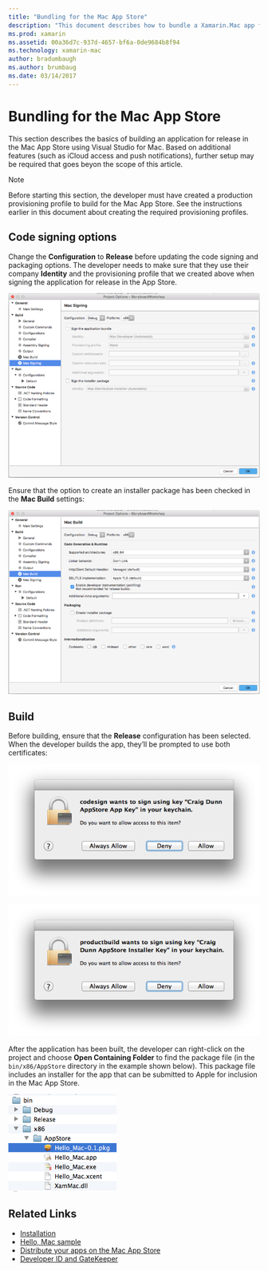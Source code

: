 ```yaml
---
title: "Bundling for the Mac App Store"
description: "This document describes how to bundle a Xamarin.Mac app for publication to the Mac App Store. It discusses code signing options and building."
ms.prod: xamarin
ms.assetid: 00a36d7c-937d-4657-bf6a-0de9684b8f94
ms.technology: xamarin-mac
author: bradumbaugh
ms.author: brumbaug
ms.date: 03/14/2017
---
```


# Bundling for the Mac App Store

This section describes the basics of building an application for release in the Mac App Store using Visual Studio for Mac. Based on additional features (such as iCloud access and push notifications), further setup may be required that goes beyon the scope of this article.

> [!NOTE]
> Before starting this section, the developer must have created a production provisioning profile to build for the Mac App Store. See the instructions earlier in this document about creating the required provisioning profiles.

## Code signing options

Change the **Configuration** to **Release** before updating the code signing and packaging options. The developer needs to make sure that they use their company **Identity** and the provisioning profile that we created above when signing the application for release in the App Store.

 [![Editing the code signing options](bundling-images/config02.png "Editing the code signing options")](bundling-images/config02-large.png#lightbox)

Ensure that the option to create an installer package has been checked in the **Mac Build** settings:

[![Editing the build options](bundling-images/config03.png "Editing the build options")](bundling-images/config03-large.png#lightbox)

## Build

Before building, ensure that the **Release** configuration has been selected. When the developer builds the app, they’ll be prompted to use both certificates:

 ![Allowing the app to use the certificate](bundling-images/image62.png "Allowing the app to use the certificate")

 ![Allowing the app to use the certificate](bundling-images/image63.png "Allowing the app to use the certificate")

After the application has been built, the developer can right-click on the project and choose **Open Containing Folder** to find the package file (in the `bin/x86/AppStore` directory in the example shown below).  This package file includes an installer for the app that can be submitted to Apple for inclusion in the Mac App Store.

 ![Selecting the build package in Finder](bundling-images/image64.png "Selecting the build package in Finder")


## Related Links

- [Installation](/visualstudio/mac/installation/)
- [Hello, Mac sample](~/mac/get-started/hello-mac.md)
- [Distribute your apps on the Mac App Store](https://developer.apple.com/devcenter/mac/checklist/)
- [Developer ID and GateKeeper](https://developer.apple.com/resources/developer-id/)
